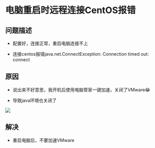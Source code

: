 # 电脑重启时远程连接CentOS报错



## 问题描述

- 配置好，连接正常，重启电脑连接不上

- 连接centos报错java.net.ConnectException: Connection timed out: connect



## 原因

- 说出来不好意思，我开机后使用电脑管家一键加速，关闭了VMware😂

- 导致java环境也关闭了

![](IMG/微信截图_20210118152337.png)



## 解决

- 重启电脑后，不要加速VMware